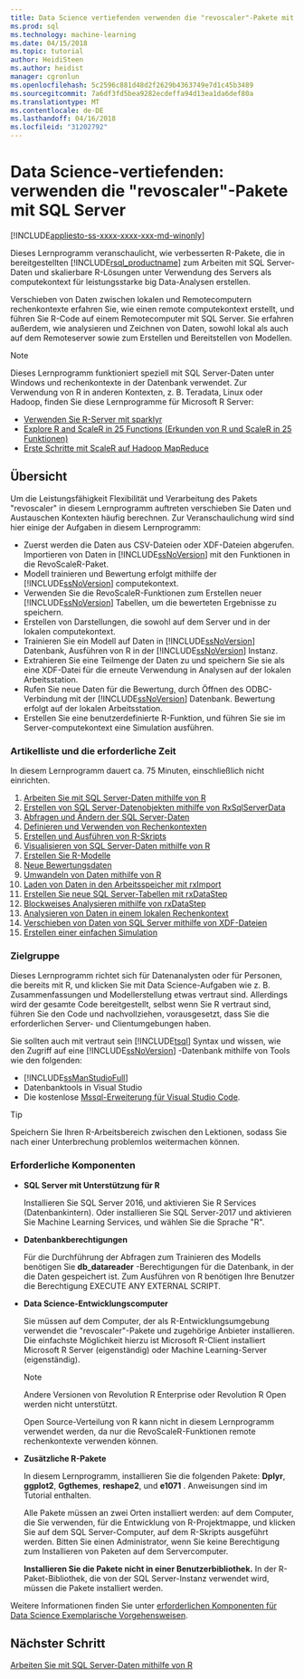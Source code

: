 ```yaml
---
title: Data Science vertiefenden verwenden die "revoscaler"-Pakete mit SQL Server | Microsoft Docs
ms.prod: sql
ms.technology: machine-learning
ms.date: 04/15/2018
ms.topic: tutorial
author: HeidiSteen
ms.author: heidist
manager: cgronlun
ms.openlocfilehash: 5c2596c881d48d2f2629b4363749e7d1c45b3489
ms.sourcegitcommit: 7a6df3fd5bea9282ecdeffa94d13ea1da6def80a
ms.translationtype: MT
ms.contentlocale: de-DE
ms.lasthandoff: 04/16/2018
ms.locfileid: "31202792"
---
```

# <a name="data-science-deep-dive-using-the-revoscaler-packages-with-sql-server"></a>Data Science-vertiefenden: verwenden die "revoscaler"-Pakete mit SQL Server
[!INCLUDE[appliesto-ss-xxxx-xxxx-xxx-md-winonly](../../includes/appliesto-ss-xxxx-xxxx-xxx-md-winonly.md)]

Dieses Lernprogramm veranschaulicht, wie verbesserten R-Pakete, die in bereitgestellten [!INCLUDE[rsql_productname](../../includes/rsql-productname-md.md)] zum Arbeiten mit SQL Server-Daten und skalierbare R-Lösungen unter Verwendung des Servers als computekontext für leistungsstarke big Data-Analysen erstellen.

Verschieben von Daten zwischen lokalen und Remotecomputern rechenkontexte erfahren Sie, wie einen remote computekontext erstellt, und führen Sie R-Code auf einem Remotecomputer mit SQL Server. Sie erfahren außerdem, wie analysieren und Zeichnen von Daten, sowohl lokal als auch auf dem Remoteserver sowie zum Erstellen und Bereitstellen von Modellen.

> [!NOTE]
> 
> Dieses Lernprogramm funktioniert speziell mit SQL Server-Daten unter Windows und rechenkontexte in der Datenbank verwendet. Zur Verwendung von R in anderen Kontexten, z. B. Teradata, Linux oder Hadoop, finden Sie diese Lernprogramme für Microsoft R Server: 
> + [Verwenden Sie R-Server mit sparklyr](https://docs.microsoft.com/machine-learning-server/r/tutorial-sparklyr-revoscaler)
> + [Explore R and ScaleR in 25 Functions (Erkunden von R und ScaleR in 25 Funktionen)](https://docs.microsoft.com/machine-learning-server/r/tutorial-r-to-revoscaler)
> + [Erste Schritte mit ScaleR auf Hadoop MapReduce](https://docs.microsoft.com/machine-learning-server/r/how-to-revoscaler-hadoop)

## <a name="overview"></a>Übersicht

Um die Leistungsfähigkeit Flexibilität und Verarbeitung des Pakets "revoscaler" in diesem Lernprogramm auftreten verschieben Sie Daten und Austauschen Kontexten häufig berechnen. Zur Veranschaulichung wird sind hier einige der Aufgaben in diesem Lernprogramm:

+ Zuerst werden die Daten aus CSV-Dateien oder XDF-Dateien abgerufen. Importieren von Daten in [!INCLUDE[ssNoVersion](../../includes/ssnoversion-md.md)] mit den Funktionen in die RevoScaleR-Paket.
+ Modell trainieren und Bewertung erfolgt mithilfe der [!INCLUDE[ssNoVersion](../../includes/ssnoversion-md.md)] computekontext. 
+ Verwenden Sie die RevoScaleR-Funktionen zum Erstellen neuer [!INCLUDE[ssNoVersion](../../includes/ssnoversion-md.md)] Tabellen, um die bewerteten Ergebnisse zu speichern.
+ Erstellen von Darstellungen, die sowohl auf dem Server und in der lokalen computekontext.
+ Trainieren Sie ein Modell auf Daten in [!INCLUDE[ssNoVersion](../../includes/ssnoversion-md.md)] Datenbank, Ausführen von R in der [!INCLUDE[ssNoVersion](../../includes/ssnoversion-md.md)] Instanz.
+ Extrahieren Sie eine Teilmenge der Daten zu und speichern Sie sie als eine XDF-Datei für die erneute Verwendung in Analysen auf der lokalen Arbeitsstation.
+ Rufen Sie neue Daten für die Bewertung, durch Öffnen des ODBC-Verbindung mit der [!INCLUDE[ssNoVersion](../../includes/ssnoversion-md.md)] Datenbank. Bewertung erfolgt auf der lokalen Arbeitsstation.
+ Erstellen Sie eine benutzerdefinierte R-Funktion, und führen Sie sie im Server-computekontext eine Simulation ausführen.

### <a name="article-list-and-time-required"></a>Artikelliste und die erforderliche Zeit

In diesem Lernprogramm dauert ca. 75 Minuten, einschließlich nicht einrichten.

1. [Arbeiten Sie mit SQL Server-Daten mithilfe von R](../../advanced-analytics/tutorials/deepdive-work-with-sql-server-data-using-r.md)
2. [Erstellen von SQL Server-Datenobjekten mithilfe von RxSqlServerData](../../advanced-analytics/tutorials/deepdive-create-sql-server-data-objects-using-rxsqlserverdata.md)
3. [Abfragen und Ändern der SQL Server-Daten](../../advanced-analytics/tutorials/deepdive-query-and-modify-the-sql-server-data.md)
4. [Definieren und Verwenden von Rechenkontexten](../../advanced-analytics/tutorials/deepdive-define-and-use-compute-contexts.md)
5. [Erstellen und Ausführen von R-Skripts](../../advanced-analytics/tutorials/deepdive-create-and-run-r-scripts.md)
6. [Visualisieren von SQL Server-Daten mithilfe von R](../../advanced-analytics/tutorials/deepdive-visualize-sql-server-data-using-r.md)
7. [Erstellen Sie R-Modelle](../../advanced-analytics/tutorials/deepdive-create-models.md)
8. [Neue Bewertungsdaten](../../advanced-analytics/tutorials/deepdive-score-new-data.md)
9. [Umwandeln von Daten mithilfe von R](../../advanced-analytics/tutorials/deepdive-transform-data-using-r.md)
10. [Laden von Daten in den Arbeitsspeicher mit rxImport](../../advanced-analytics/tutorials/deepdive-load-data-into-memory-using-rximport.md)
11. [Erstellen Sie neue SQL Server-Tabellen mit rxDataStep](../../advanced-analytics/tutorials/deepdive-create-new-sql-server-table-using-rxdatastep.md)
12. [Blockweises Analysieren mithilfe von rxDataStep](../../advanced-analytics/tutorials/deepdive-perform-chunking-analysis-using-rxdatastep.md)
13. [Analysieren von Daten in einem lokalen Rechenkontext](../../advanced-analytics/tutorials/deepdive-analyze-data-in-local-compute-context.md)
14. [Verschieben von Daten von SQL Server mithilfe von XDF-Dateien](../../advanced-analytics/tutorials/deepdive-move-data-between-sql-server-and-xdf-file.md)
15. [Erstellen einer einfachen Simulation](../../advanced-analytics/tutorials/deepdive-create-a-simple-simulation.md)

### <a name="target-audience"></a>Zielgruppe

Dieses Lernprogramm richtet sich für Datenanalysten oder für Personen, die bereits mit R, und klicken Sie mit Data Science-Aufgaben wie z. B. Zusammenfassungen und Modellerstellung etwas vertraut sind.  Allerdings wird der gesamte Code bereitgestellt, selbst wenn Sie R vertraut sind, führen Sie den Code und nachvollziehen, vorausgesetzt, dass Sie die erforderlichen Server- und Clientumgebungen haben.

Sie sollten auch mit vertraut sein [!INCLUDE[tsql](../../includes/tsql-md.md)] Syntax und wissen, wie den Zugriff auf eine [!INCLUDE[ssNoVersion](../../includes/ssnoversion-md.md)] -Datenbank mithilfe von Tools wie den folgenden:

+ [!INCLUDE[ssManStudioFull](../../includes/ssmanstudiofull-md.md)] 
+ Datenbanktools in Visual Studio 
+ Die kostenlose [Mssql-Erweiterung für Visual Studio Code](https://docs.microsoft.com/sql/linux/sql-server-linux-develop-use-vscode).
  
> [!TIP]
> Speichern Sie Ihren R-Arbeitsbereich zwischen den Lektionen, sodass Sie nach einer Unterbrechung problemlos weitermachen können.

### <a name="prerequisites"></a>Erforderliche Komponenten

- **SQL Server mit Unterstützung für R**
  
    Installieren Sie SQL Server 2016, und aktivieren Sie R Services (Datenbankintern). Oder installieren Sie SQL Server-2017 und aktivieren Sie Machine Learning Services, und wählen Sie die Sprache "R".
  
-  **Datenbankberechtigungen**
  
    Für die Durchführung der Abfragen zum Trainieren des Modells benötigen Sie **db_datareader** -Berechtigungen für die Datenbank, in der die Daten gespeichert ist. Zum Ausführen von R benötigen Ihre Benutzer die Berechtigung EXECUTE ANY EXTERNAL SCRIPT.

-   **Data Science-Entwicklungscomputer**
  
    Sie müssen auf dem Computer, der als R-Entwicklungsumgebung verwendet die "revoscaler"-Pakete und zugehörige Anbieter installieren. Die einfachste Möglichkeit hierzu ist Microsoft R-Client installiert Microsoft R Server (eigenständig) oder Machine Learning-Server (eigenständig). 
      
    > [!NOTE] 
    > Andere Versionen von Revolution R Enterprise oder Revolution R Open werden nicht unterstützt.
    > 
    > Open Source-Verteilung von R kann nicht in diesem Lernprogramm verwendet werden, da nur die RevoScaleR-Funktionen remote rechenkontexte verwenden können.
  
-   **Zusätzliche R-Pakete**
  
    In diesem Lernprogramm, installieren Sie die folgenden Pakete: **Dplyr**, **ggplot2**, **Ggthemes**, **reshape2**, und **e1071** . Anweisungen sind im Tutorial enthalten.
  
    Alle Pakete müssen an zwei Orten installiert werden: auf dem Computer, die Sie verwenden, für die Entwicklung von R-Projektmappe, und klicken Sie auf dem SQL Server-Computer, auf dem R-Skripts ausgeführt werden. Bitten Sie einen Administrator, wenn Sie keine Berechtigung zum Installieren von Paketen auf dem Servercomputer. 
    
    **Installieren Sie die Pakete nicht in einer Benutzerbibliothek.** In der R-Paket-Bibliothek, die von der SQL Server-Instanz verwendet wird, müssen die Pakete installiert werden.

Weitere Informationen finden Sie unter [erforderlichen Komponenten für Data Science Exemplarische Vorgehensweisen](../../advanced-analytics/tutorials/walkthrough-prerequisites-for-data-science-walkthroughs.md).

## <a name="next-step"></a>Nächster Schritt

[Arbeiten Sie mit SQL Server-Daten mithilfe von R](../../advanced-analytics/tutorials/deepdive-work-with-sql-server-data-using-r.md)


